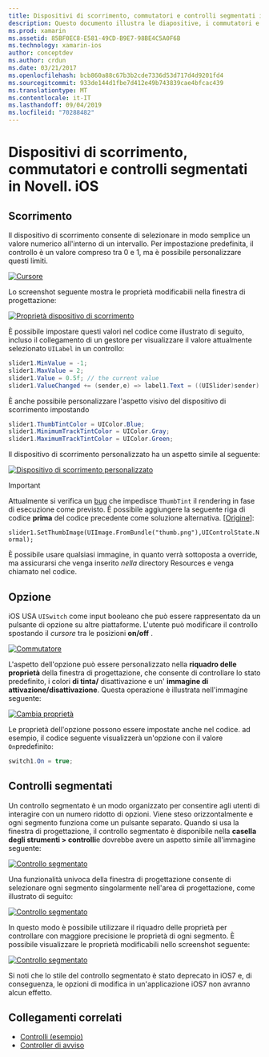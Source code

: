 ```yaml
---
title: Dispositivi di scorrimento, commutatori e controlli segmentati in Novell. iOS
description: Questo documento illustra le diapositive, i commutatori e i controlli segmentati in Novell. iOS, che descrivono come utilizzarli sia a livello di codice che in iOS designer.
ms.prod: xamarin
ms.assetid: 85BF0EC8-E581-49CD-B9E7-98BE4C5A0F6B
ms.technology: xamarin-ios
author: conceptdev
ms.author: crdun
ms.date: 03/21/2017
ms.openlocfilehash: bcb860a88c67b3b2cde7336d53d717d4d9201fd4
ms.sourcegitcommit: 933de144d1fbe7d412e49b743839cae4bfcac439
ms.translationtype: MT
ms.contentlocale: it-IT
ms.lasthandoff: 09/04/2019
ms.locfileid: "70288482"
---
```

# <a name="sliders-switches-and-segmented-controls-in-xamarinios"></a>Dispositivi di scorrimento, commutatori e controlli segmentati in Novell. iOS

<a name="Sliders" />

## <a name="sliders"></a>Scorrimento

Il dispositivo di scorrimento consente di selezionare in modo semplice un valore numerico all'interno di un intervallo. Per impostazione predefinita, il controllo è un valore compreso tra 0 e 1, ma è possibile personalizzare questi limiti.

 [![](slider-switch-segmented-controls-images/image25a.png "Cursore")](slider-switch-segmented-controls-images/image25a.png#lightbox)

Lo screenshot seguente mostra le proprietà modificabili nella finestra di progettazione:

 [![](slider-switch-segmented-controls-images/image26a.png "Proprietà dispositivo di scorrimento")](slider-switch-segmented-controls-images/image25a.png#lightbox)

È possibile impostare questi valori nel codice come illustrato di seguito, incluso il collegamento di un gestore per visualizzare il valore attualmente selezionato `UILabel` in un controllo:

```csharp
slider1.MinValue = -1;
slider1.MaxValue = 2;
slider1.Value = 0.5f; // the current value
slider1.ValueChanged += (sender,e) => label1.Text = ((UISlider)sender).Value.ToString ();
```

È anche possibile personalizzare l'aspetto visivo del dispositivo di scorrimento impostando

```csharp
slider1.ThumbTintColor = UIColor.Blue;
slider1.MinimumTrackTintColor = UIColor.Gray;
slider1.MaximumTrackTintColor = UIColor.Green;
```

Il dispositivo di scorrimento personalizzato ha un aspetto simile al seguente:

 [![](slider-switch-segmented-controls-images/image27a.png "Dispositivo di scorrimento personalizzato")](slider-switch-segmented-controls-images/image28a.png#lightbox)

> [!IMPORTANT]
> Attualmente si verifica un [bug](https://stackoverflow.com/a/19496179) che impedisce `ThumbTint` il rendering in fase di esecuzione come previsto. È possibile aggiungere la seguente riga di codice **prima** del codice precedente come soluzione alternativa. [[Origine](https://stackoverflow.com/a/21396794)]:
>
> `slider1.SetThumbImage(UIImage.FromBundle("thumb.png"),UIControlState.Normal);`
> 
> È possibile usare qualsiasi immagine, in quanto verrà sottoposta a override, ma assicurarsi che venga inserito _nella_ directory Resources e venga chiamato nel codice.

<a name="Switch" />

## <a name="switch"></a>Opzione

iOS USA `UISwitch` come input booleano che può essere rappresentato da un pulsante di opzione su altre piattaforme. L'utente può modificare il controllo spostando il *cursore* tra le posizioni **on/off** .

 [![](slider-switch-segmented-controls-images/image28a.png "Commutatore")](slider-switch-segmented-controls-images/image28a.png#lightbox)

L'aspetto dell'opzione può essere personalizzato nella **riquadro delle proprietà** della finestra di progettazione, che consente di controllare lo stato predefinito, i colori **di tinta/** disattivazione e un' **immagine di attivazione/disattivazione**. Questa operazione è illustrata nell'immagine seguente:

 [![](slider-switch-segmented-controls-images/image29a.png "Cambia proprietà")](slider-switch-segmented-controls-images/image29a.png#lightbox)

Le proprietà dell'opzione possono essere impostate anche nel codice. ad esempio, il codice seguente visualizzerà un'opzione con il valore `On`predefinito:

```csharp
switch1.On = true;
```

 <a name="Segmented_Controls" />


## <a name="segmented-controls"></a>Controlli segmentati

Un controllo segmentato è un modo organizzato per consentire agli utenti di interagire con un numero ridotto di opzioni. Viene steso orizzontalmente e ogni segmento funziona come un pulsante separato. Quando si usa la finestra di progettazione, il controllo segmentato è disponibile nella **casella degli strumenti > controlli**e dovrebbe avere un aspetto simile all'immagine seguente:

 [![](slider-switch-segmented-controls-images/segmentedcontrol.png "Controllo segmentato")](slider-switch-segmented-controls-images/segmentedcontrol.png#lightbox)

Una funzionalità univoca della finestra di progettazione consente di selezionare ogni segmento singolarmente nell'area di progettazione, come illustrato di seguito:

 [![](slider-switch-segmented-controls-images/segmentedcontrolselection.png "Controllo segmentato")](slider-switch-segmented-controls-images/segmentedcontrolselection.png#lightbox)

In questo modo è possibile utilizzare il riquadro delle proprietà per controllare con maggiore precisione le proprietà di ogni segmento. È possibile visualizzare le proprietà modificabili nello screenshot seguente:

 [![](slider-switch-segmented-controls-images/segmentedcontrolproperties.png "Controllo segmentato")](slider-switch-segmented-controls-images/segmentedcontrolproperties.png#lightbox)

Si noti che lo stile del controllo segmentato è stato deprecato in iOS7 e, di conseguenza, le opzioni di modifica in un'applicazione iOS7 non avranno alcun effetto.

## <a name="related-links"></a>Collegamenti correlati

- [Controlli (esempio)](https://docs.microsoft.com/samples/xamarin/ios-samples/controls)
- [Controller di avviso](https://github.com/xamarin/recipes/tree/master/Recipes/ios/standard_controls/alertcontroller)
